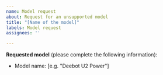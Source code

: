 ```yaml
---
name: Model request
about: Request for an unsupported model
title: "[Name of the model]"
labels: Model request
assignees: ''

---
```


**Requested model** (please complete the following information):
 - Model name: [e.g. "Deebot U2 Power"]
